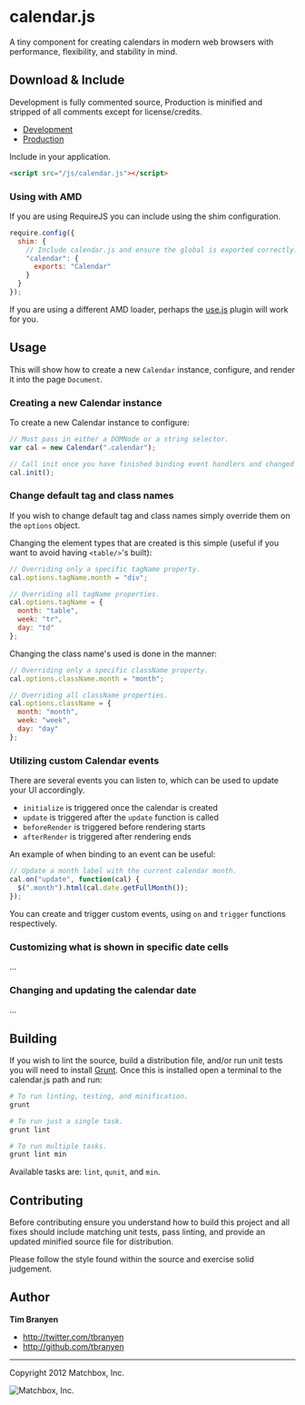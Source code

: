 calendar.js
===========

A tiny component for creating calendars in modern web browsers with
performance, flexibility, and stability in mind.

## Download & Include ##

Development is fully commented source, Production is minified and stripped of
all comments except for license/credits.

* [Development](https://raw.github.com/matchbox/calendar.js/master/calendar.js)
* [Production](https://raw.github.com/matchbox/calendar.js/master/dist/calendar.min.js)

Include in your application.

``` html
<script src="/js/calendar.js"></script>
```

### Using with AMD ###

If you are using RequireJS you can include using the shim configuration.

``` javascript
require.config({
  shim: {
    // Include calendar.js and ensure the global is exported correctly.
    "calendar": {
      exports: "Calendar"
    }
  }
});
```

If you are using a different AMD loader, perhaps the
[use.js](https://github.com/tbranyen/use.js) plugin will work for you.

## Usage ##

This will show how to create a new `Calendar` instance, configure, and render
it into the page `Document`.

### Creating a new Calendar instance ###

To create a new Calendar instance to configure:

``` javascript
// Must pass in either a DOMNode or a string selector.
var cal = new Calendar(".calendar");

// Call init once you have finished binding event handlers and changed options.
cal.init();
```

### Change default tag and class names ###

If you wish to change default tag and class names simply override them on the
`options` object.

Changing the element types that are created is this simple (useful if you want
to avoid having `<table/>`'s built):

``` javascript
// Overriding only a specific tagName property.
cal.options.tagName.month = "div";

// Overriding all tagName properties.
cal.options.tagName = {
  month: "table",
  week: "tr",
  day: "td"
};
```

Changing the class name's used is done in the manner:

``` javascript
// Overriding only a specific className property.
cal.options.className.month = "month";

// Overriding all className properties.
cal.options.className = {
  month: "month",
  week: "week",
  day: "day"
};
```

### Utilizing custom Calendar events ###

There are several events you can listen to, which can be used to update your UI
accordingly.

* `initialize` is triggered once the calendar is created
* `update` is triggered after the `update` function is called
* `beforeRender` is triggered before rendering starts
* `afterRender` is triggered after rendering ends

An example of when binding to an event can be useful:

``` javascript
// Update a month label with the current calendar month.
cal.on("update", function(cal) {
  $(".month").html(cal.date.getFullMonth());
});
```

You can create and trigger custom events, using `on` and `trigger` functions
respectively.

### Customizing what is shown in specific date cells ###

...

### Changing and updating the calendar date ###

...

## Building ##

If you wish to lint the source, build a distribution file, and/or run unit
tests you will need to install [Grunt](https://github.com/cowboy/grunt).  Once
this is installed open a terminal to the calendar.js path and run:

``` bash
# To run linting, testing, and minification.
grunt

# To run just a single task.
grunt lint

# To run multiple tasks.
grunt lint min
```

Available tasks are: `lint`, `qunit`, and `min`.

## Contributing ##

Before contributing ensure you understand how to build this project and all
fixes should include matching unit tests, pass linting, and provide an updated
minified source file for distribution.

Please follow the style found within the source and exercise solid judgement.

## Author ##

**Tim Branyen**

* http://twitter.com/tbranyen
* http://github.com/tbranyen

---

Copyright 2012 Matchbox, Inc.

![Matchbox, Inc.](https://github.com/matchbox/calendar.js/raw/assets/matchbox-logo-240x40.png)
